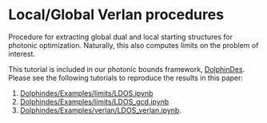 # Local/Global Verlan procedures
Procedure for extracting global dual and local starting structures for photonic optimization. Naturally, this also computes limits on the problem of interest.

This tutorial is included in our photonic bounds framework, [DolphinDes](https://github.com/PengningChao/dolphindes). Please see the following tutorials to reproduce the results in this paper:
1. [Dolphindes/Examples/limits/LDOS.ipynb](https://github.com/PengningChao/dolphindes/blob/main/examples/limits/LDOS.ipynb)  
2. [Dolphindes/Examples/limits/LDOS_gcd.ipynb](https://github.com/PengningChao/dolphindes/blob/main/examples/limits/LDOS_gcd.ipynb)  
3. [Dolphindes/Examples/verlan/LDOS_verlan.ipynb](https://github.com/PengningChao/dolphindes/blob/main/examples/verlan/LDOS_verlan.ipynb).
